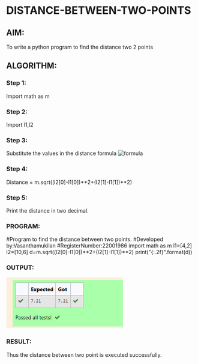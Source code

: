# DISTANCE-BETWEEN-TWO-POINTS

## AIM:
To write a python program to find the distance two 2 points
## ALGORITHM:
### Step 1: 
Import math as m
### Step 2: 
Import l1,l2
### Step 3: 
Substitute the values in the distance formula  ![formula](/formula.jpg)
### Step 4: 
Distance = m.sqrt((l2[0]-l1[0])**2+(l2[1]-l1[1])**2)
### Step 5:
Print the distance in two decimal.
### PROGRAM:
#Program to find the distance between two points.
#Developed by:Vasanthamukilan
#RegisterNumber:22001986
import math as m
l1=[4,2]
l2=[10,6]
d=m.sqrt((l2[0]-l1[0])**2+(l2[1]-l1[1])**2)
print("{:.2f}".format(d))
### OUTPUT:
!['output'](/Screenshot_20221225_072053.png)
### RESULT:
Thus the distance between two point is executed successfully.